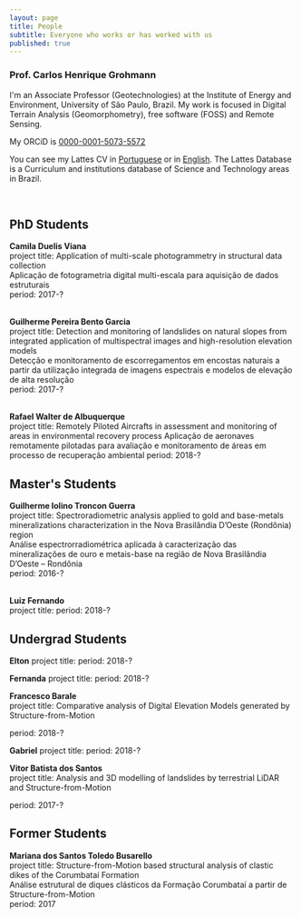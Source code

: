 ```yaml
---
layout: page
title: People
subtitle: Everyone who works or has worked with us
published: true
---
```


### Prof. Carlos Henrique Grohmann
I'm an Associate Professor (Geotechnologies) at the Institute of Energy and Environment, University of São Paulo, Brazil. My work is focused in Digital Terrain Analysis (Geomorphometry), free software (FOSS) and Remote Sensing.

My ORCiD is [0000-0001-5073-5572](http://orcid.org/0000-0001-5073-5572)

You can see my Lattes CV in [Portuguese](http://lattes.cnpq.br/5846052449613692) or in [English](http://buscatextual.cnpq.br/buscatextual/visualizacv.do?metodo=apresentar&id=K4769337Z5&idiomaExibicao=2). The Lattes Database is a Curriculum and institutions database of Science and Technology areas in Brazil.   
  
&nbsp;

## PhD Students
**Camila Duelis Viana**  
project title: Application of multi-scale photogrammetry in structural data collection  
Aplicação de fotogrametria digital multi-escala para aquisição de dados estruturais  
period: 2017-?  
&nbsp;

**Guilherme Pereira Bento Garcia**  
project title: Detection and monitoring of landslides on natural slopes from integrated application of multispectral images and high-resolution elevation models  
Detecção e monitoramento de escorregamentos em encostas naturais a partir da utilização integrada de imagens espectrais e modelos de elevação de alta resolução  
period: 2017-?  
&nbsp;

**Rafael Walter de Albuquerque**  
project title: Remotely Piloted Aircrafts in assessment and monitoring of areas in environmental recovery process
Aplicação de aeronaves remotamente pilotadas para avaliação e monitoramento de áreas em processo de recuperação ambiental
period: 2018-? 
&nbsp;

## Master's Students
**Guilherme Iolino Troncon Guerra**  
project title: Spectroradiometric analysis applied to gold and base-metals mineralizations characterization in the Nova Brasilândia D’Oeste (Rondônia) region  
Análise espectrorradiométrica aplicada à caracterização das mineralizações de ouro e metais-base na região de Nova Brasilândia D’Oeste – Rondônia  
period: 2016-?  
&nbsp;

**Luiz Fernando**  
project title: 
period: 2018-? 
&nbsp;

## Undergrad Students
**Elton**
project title: 
period: 2018-? 
&nbsp;

**Fernanda**
project title: 
period: 2018-? 
&nbsp;

**Francesco Barale**  
project title: Comparative analysis of Digital Elevation Models generated by Structure-from-Motion   
<!-- Análise comparativa de modelos de elevação gerados por Structure-from-Motion  --->
period: 2018-? 
&nbsp;

**Gabriel**
project title: 
period: 2018-? 
&nbsp;

**Vitor Batista dos Santos**  
project title: Analysis and 3D modelling of landslides by terrestrial LiDAR and Structure-from-Motion  
<!-- Análise e modelagem tridimensional de escorregamento de massa por LiDAR terrestre e Structure-from-Motion  ---> 
period: 2017-? 
&nbsp;


## Former Students
**Mariana dos Santos Toledo Busarello**  
project title: Structure-from-Motion based structural analysis of clastic dikes of the Corumbataí Formation  
Análise estrutural de diques clásticos da Formação Corumbataí a partir de Structure-from-Motion  
period: 2017
&nbsp;
